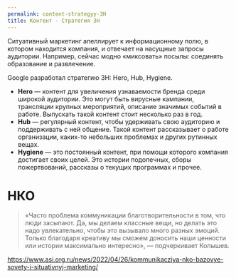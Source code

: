 ```yaml
---
permalink: content-strategyy-3H
title: Контент - Стратегия 3H
---
```


Ситуативный маркетинг апеллирует к информационному полю, в котором  находится компания, и отвечает на насущные запросы аудитории. Например, сейчас модно «миксовать» посылы: соединять образование и развлечение.

Google разработал стратегию 3H: Hero, Hub, Hygiene. 

* **Hero** — контент для увеличения узнаваемости бренда среди широкой аудитории. Это могут быть вирусные кампании, трансляции крупных мероприятий, описание значимых событий в работе. Выпускать такой контент стоит несколько раз в год.
* **Hub** — регулярный контент, чтобы удерживать свою аудиторию и поддерживать с ней общение. Такой контент рассказывает о работе организации, каких-то небольших проблемах и других рутинных вещах.
* **Hygiene** — это постоянный контент, при помощи которого компания достигает своих целей. Это истории подопечных, сборы пожертвований, рассказы о текущих программах и прочее.

# НКО

 > 
 > «Часто проблема коммуникации благотворительности в том, что люди засыпают. Да, мы делаем классные вещи, но делать это надо увлекательно, чтобы это вызывало много разных эмоций. Только благодаря креативу мы сможем доносить наши ценности или истории максимально интересно», — подчеркивает Колышев.

https://www.asi.org.ru/news/2022/04/26/kommunikacziya-nko-bazovye-sovety-i-situativnyj-marketing/
